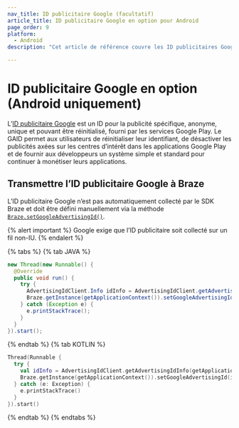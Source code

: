 ```yaml
---
nav_title: ID publicitaire Google (facultatif)
article_title: ID publicitaire Google en option pour Android
page_order: 9
platform: 
  - Android
description: "Cet article de référence couvre les ID publicitaires Google et comment transmettre ces informations publicitaires à Braze pour votre application Android ou FireOS."

---
```


# ID publicitaire Google en option (Android uniquement)

L’[ID publicitaire Google][2] est un ID pour la publicité spécifique, anonyme, unique et pouvant être réinitialisé, fourni par les services Google Play. Le GAID permet aux utilisateurs de réinitialiser leur identifiant, de désactiver les publicités axées sur les centres d’intérêt dans les applications Google Play et de fournir aux développeurs un système simple et standard pour continuer à monétiser leurs applications.

## Transmettre l’ID publicitaire Google à Braze

L’ID publicitaire Google n’est pas automatiquement collecté par le SDK Braze et doit être défini manuellement via la méthode [`Braze.setGoogleAdvertisingId()`][1].

{% alert important %}
Google exige que l’ID publicitaire soit collecté sur un fil non-IU.
{% endalert %}

{% tabs %}
{% tab JAVA %}

```java
new Thread(new Runnable() {
  @Override
  public void run() {
    try {
      AdvertisingIdClient.Info idInfo = AdvertisingIdClient.getAdvertisingIdInfo(getApplicationContext());
      Braze.getInstance(getApplicationContext()).setGoogleAdvertisingId(idInfo.getId(), idInfo.isLimitAdTrackingEnabled());
    } catch (Exception e) {
      e.printStackTrace();
    }
  }
}).start();
```

{% endtab %}
{% tab KOTLIN %}

```kotlin
Thread(Runnable {
  try {
    val idInfo = AdvertisingIdClient.getAdvertisingIdInfo(getApplicationContext())
    Braze.getInstance(getApplicationContext()).setGoogleAdvertisingId(idInfo.id, idInfo.isLimitAdTrackingEnabled)
  } catch (e: Exception) {
    e.printStackTrace()
  }
}).start()
```

{% endtab %}
{% endtabs %}


[1]: https://appboy.github.io/appboy-android-sdk/kdoc/braze-android-sdk/com.braze/-i-braze/set-google-advertising-id.html
[2]: https://support.google.com/googleplay/android-developer/answer/6048248/advertising-id?hl=en

